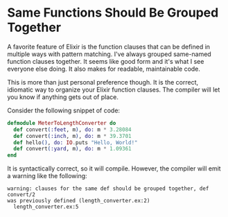 # Same Functions Should Be Grouped Together

A favorite feature of Elixir is the function clauses that can be defined in
multiple ways with pattern matching. I've always grouped same-named function
clauses together. It seems like good form and it's what I see everyone else
doing. It also makes for readable, maintainable code.

This is more than just personal preference though. It is the correct,
idiomatic way to organize your Elixir function clauses. The compiler will
let you know if anything gets out of place.

Consider the following snippet of code:

```elixir
defmodule MeterToLengthConverter do
  def convert(:feet, m), do: m * 3.28084
  def convert(:inch, m), do: m * 39.3701
  def hello(), do: IO.puts "Hello, World!"
  def convert(:yard, m), do: m * 1.09361
end
```

It is syntactically correct, so it will compile. However, the compiler will
emit a warning like the following:

```
warning: clauses for the same def should be grouped together, def convert/2
was previously defined (length_converter.ex:2)
  length_converter.ex:5
```
